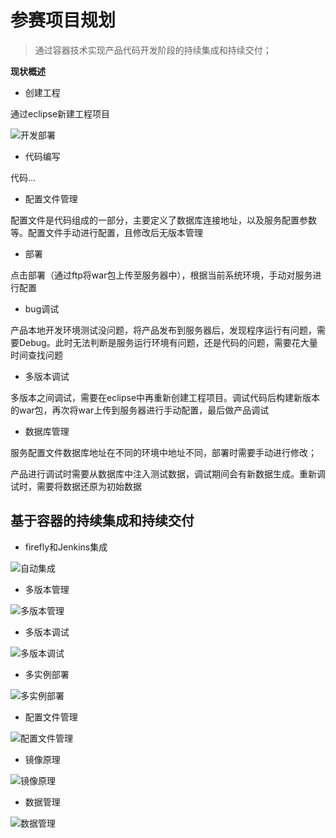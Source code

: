 # 参赛项目规划

> 通过容器技术实现产品代码开发阶段的持续集成和持续交付；

**现状概述**

- 创建工程

通过eclipse新建工程项目

![开发部署](/assets/img-1开发流程.jpeg) 

- 代码编写

代码...

- 配置文件管理

配置文件是代码组成的一部分，主要定义了数据库连接地址，以及服务配置参数等。配置文件手动进行配置，且修改后无版本管理

- 部署

点击部署（通过ftp将war包上传至服务器中），根据当前系统环境，手动对服务进行配置

- bug调试

产品本地开发环境测试没问题，将产品发布到服务器后，发现程序运行有问题，需要Debug。此时无法判断是服务运行环境有问题，还是代码的问题，需要花大量时间查找问题

- 多版本调试

多版本之间调试，需要在eclipse中再重新创建工程项目。调试代码后构建新版本的war包，再次将war上传到服务器进行手动配置，最后做产品调试

- 数据库管理

服务配置文件数据库地址在不同的环境中地址不同，部署时需要手动进行修改；

产品进行调试时需要从数据库中注入测试数据，调试期间会有新数据生成。重新调试时，需要将数据还原为初始数据

## 基于容器的持续集成和持续交付

- firefly和Jenkins集成

![自动集成](/assets/img-3自动集成.jpeg)

- 多版本管理

![多版本管理](/assets/img-4多版本管理.jpeg)

- 多版本调试

![多版本调试](/assets/img-2多版本调试.jpeg)

- 多实例部署

![多实例部署](/assets/img-5多实例部署.jpeg)

- 配置文件管理

![配置文件管理](/assets/img-6配置文件管理.jpeg)

- 镜像原理

![镜像原理](/assets/img-8镜像原理.jpeg)

- 数据管理

![数据管理](/assets/img-7数据管理.jpeg)





